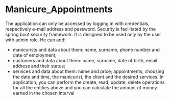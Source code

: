 # Manicure_Appointments
The application can only be accessed by logging in with credentials, respectively e-mail address and password.
Security is facilitated by the spring boot security framework. 
It is designed to be used only by the user with admin role. He can add: 
- manicurists and data about them: name, surname, phone number and date of employment;
- customers and data about them: name, surname, date of birth, email address and their status;
- services and data about them: name and price;
appointments, choosing the date and time, the manicurist, the client and the desired services. 
In application, you can perform the create, read, update, delete operations for all the entities above and you can calculate the amount of money earned in the chosen interval

